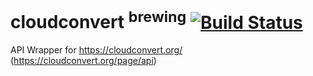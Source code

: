 cloudconvert <sup>brewing</sup> [![Build Status](https://drone.io/github.com/shamasis/cloudconvert/status.png)](https://drone.io/github.com/shamasis/cloudconvert/latest)
===============================

API Wrapper for https://cloudconvert.org/ (https://cloudconvert.org/page/api)
